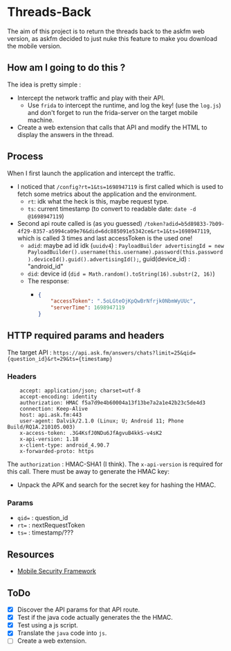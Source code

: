 # Threads-Back
The aim of this project is to return the threads back to the askfm web version, as askfm decided to just nuke this feature to make you download the mobile version.

## How am I going to do this ?
The idea is pretty simple :
- Intercept the network traffic and play with their API.
    - Use `frida` to intercept the runtime, and log the key! (use the `log.js`) and don't forget to run the frida-server on the target mobile machine.
- Create a web extension that calls that API and modify the HTML to display the answers in the thread.

## Process
When I first launch the application and intercept the traffic.

- I noticed that `/config?rt=1&ts=1698947119` is first called which is used to fetch some metrics about the application and the environment.
  - `rt`: idk what the heck is this, maybe request type.
  - `ts`: current timestamp (to convert to readable date: `date -d @1698947119`)
- Second api route called is (as you guessed) `/token?adid=b5d89833-7b09-4f29-8357-a5994ca09e76&did=6dc885091e5342ce&rt=1&ts=1698947119`, which is called 3 times and last accessToken is the used one!
  - `adid`: maybe ad id idk (`uuidv4`) : `PayloadBuilder advertisingId = new PayloadBuilder().username(this.username).password(this.password).deviceId().guid().advertisingId();`, guid(device_id) : "android_id"
  - `did`: device id (`did = Math.random().toString(16).substr(2, 16)`)
  - The response:
    - ```json
      {
          "accessToken": ".5oLGteOjKpQwBrNfrjk0NbmWyUUc",
          "serverTime": 1698947119
      }
      ```
 
## HTTP required params and headers
The target API : `https://api.ask.fm/answers/chats?limit=25&qid={question_id}&rt=29&ts={timestamp}`

### Headers
```
    accept: application/json; charset=utf-8
    accept-encoding: identity
    authorization: HMAC f5a7d9e4b60004a13f13be7a2a1e42b23c5de4d3
    connection: Keep-Alive
    host: api.ask.fm:443
    user-agent: Dalvik/2.1.0 (Linux; U; Android 11; Phone Build/RQ1A.210105.003)
    x-access-token: .3G4KsfJ0NDu6JfAgvuB4kkS-v4sK2
    x-api-version: 1.18
    x-client-type: android_4.90.7
    x-forwarded-proto: https
```

The `authorization` : HMAC-SHA1 (I think).
The `x-api-version` is required for this call.
There must be away to generate the HMAC key:
- Unpack the APK and search for the secret key for hashing the HMAC.

### Params

- `qid=` : question_id
- `rt=` : nextRequestToken
- `ts=` : timestamp/???

## Resources

- [Mobile Security Framework](https://github.com/MobSF/Mobile-Security-Framework-MobSF)

## ToDo
- [X] Discover the API params for that API route.
- [X] Test if the java code actually generates the the HMAC.
- [X] Test using a js script.
- [X] Translate the `java` code into `js`.
- [ ] Create a web extension.
